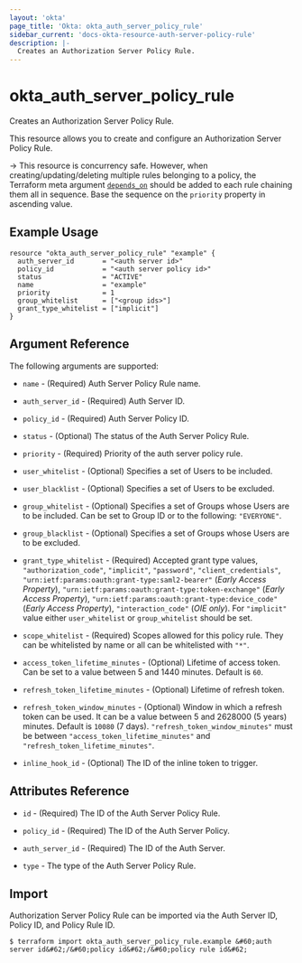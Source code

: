 ```yaml
---
layout: 'okta'
page_title: 'Okta: okta_auth_server_policy_rule'
sidebar_current: 'docs-okta-resource-auth-server-policy-rule'
description: |-
  Creates an Authorization Server Policy Rule.
---
```


# okta_auth_server_policy_rule

Creates an Authorization Server Policy Rule.

This resource allows you to create and configure an Authorization Server Policy Rule.

-> This resource is concurrency safe. However, when creating/updating/deleting
multiple rules belonging to a policy, the Terraform meta argument
[`depends_on`](https://www.terraform.io/language/meta-arguments/depends_on)
should be added to each rule chaining them all in sequence. Base the sequence on
the `priority` property in ascending value.

## Example Usage

```hcl
resource "okta_auth_server_policy_rule" "example" {
  auth_server_id       = "<auth server id>"
  policy_id            = "<auth server policy id>"
  status               = "ACTIVE"
  name                 = "example"
  priority             = 1
  group_whitelist      = ["<group ids>"]
  grant_type_whitelist = ["implicit"]
}
```

## Argument Reference

The following arguments are supported:

- `name` - (Required) Auth Server Policy Rule name.

- `auth_server_id` - (Required) Auth Server ID.

- `policy_id` - (Required) Auth Server Policy ID.

- `status` - (Optional) The status of the Auth Server Policy Rule.

- `priority` - (Required) Priority of the auth server policy rule.

- `user_whitelist` - (Optional) Specifies a set of Users to be included.

- `user_blacklist` - (Optional) Specifies a set of Users to be excluded.

- `group_whitelist` - (Optional) Specifies a set of Groups whose Users are to be included. Can be set to Group ID or to the following: `"EVERYONE"`.

- `group_blacklist` - (Optional) Specifies a set of Groups whose Users are to be excluded.

- `grant_type_whitelist` - (Required) Accepted grant type values, `"authorization_code"`, `"implicit"`, `"password"`, `"client_credentials"`, 
  `"urn:ietf:params:oauth:grant-type:saml2-bearer"` (*Early Access Property*), `"urn:ietf:params:oauth:grant-type:token-exchange"` (*Early Access Property*),
  `"urn:ietf:params:oauth:grant-type:device_code"` (*Early Access Property*), `"interaction_code"` (*OIE only*). For `"implicit"` value either `user_whitelist` or `group_whitelist` should be set.

- `scope_whitelist` - (Required) Scopes allowed for this policy rule. They can be whitelisted by name or all can be whitelisted with `"*"`.

- `access_token_lifetime_minutes` - (Optional) Lifetime of access token. Can be set to a value between 5 and 1440 minutes. Default is `60`.

- `refresh_token_lifetime_minutes` - (Optional) Lifetime of refresh token.

- `refresh_token_window_minutes` - (Optional) Window in which a refresh token can be used. It can be a value between 5 and 2628000 (5 years) minutes. Default is `10080` (7 days).
  `"refresh_token_window_minutes"` must be between `"access_token_lifetime_minutes"` and `"refresh_token_lifetime_minutes"`.

- `inline_hook_id` - (Optional) The ID of the inline token to trigger.

## Attributes Reference

- `id` - (Required) The ID of the Auth Server Policy Rule.

- `policy_id` - (Required) The ID of the Auth Server Policy.

- `auth_server_id` - (Required) The ID of the Auth Server.

- `type` - The type of the Auth Server Policy Rule.

## Import

Authorization Server Policy Rule can be imported via the Auth Server ID, Policy ID, and Policy Rule ID.

```
$ terraform import okta_auth_server_policy_rule.example &#60;auth server id&#62;/&#60;policy id&#62;/&#60;policy rule id&#62;
```
